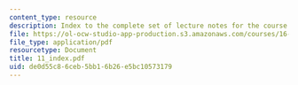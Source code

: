 ```yaml
---
content_type: resource
description: Index to the complete set of lecture notes for the course.
file: https://ol-ocw-studio-app-production.s3.amazonaws.com/courses/16-050-thermal-energy-fall-2002/de0d55c86ceb5bb16b26e5bc10573179_11_index.pdf
file_type: application/pdf
resourcetype: Document
title: 11_index.pdf
uid: de0d55c8-6ceb-5bb1-6b26-e5bc10573179
---
```

